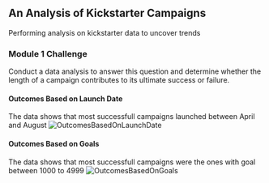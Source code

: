## An Analysis of Kickstarter Campaigns
Performing analysis on kickstarter data to uncover trends

### Module 1 Challenge
Conduct a data analysis to answer this question and determine whether the length of a campaign contributes to its ultimate success or failure.

#### Outcomes Based on Launch Date
The data shows that most successfull campaigns launched between April and August
![OutcomesBasedOnLaunchDate](https://user-images.githubusercontent.com/55824633/65927623-3fc27000-e3af-11e9-802a-12f9be1f1fc4.png)

#### Outcomes Based on Goals
The data shows that most successfull campaigns were the ones with goal between 1000 to 4999
![OutcomesBasedOnGoals](https://user-images.githubusercontent.com/55824633/65927584-1bff2a00-e3af-11e9-9175-570cf57669f4.png)
